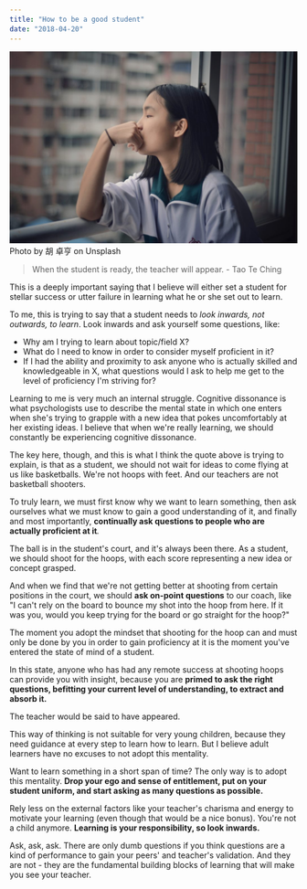 ```yaml
---
title: "How to be a good student"
date: "2018-04-20"
---
```


![](images/chalis007-189517-unsplash-1024x683.jpg) Photo by 胡 卓亨 on Unsplash

> When the student is ready, the teacher will appear. - Tao Te Ching

This is a deeply important saying that I believe will either set a student for stellar success or utter failure in learning what he or she set out to learn.

To me, this is trying to say that a student needs to _look inwards, not outwards, to learn_. Look inwards and ask yourself some questions, like:

- Why am I trying to learn about topic/field X?
- What do I need to know in order to consider myself proficient in it?
- If I had the ability and proximity to ask anyone who is actually skilled and knowledgeable in X, what questions would I ask to help me get to the level of proficiency I'm striving for?

Learning to me is very much an internal struggle. Cognitive dissonance is what psychologists use to describe the mental state in which one enters when she's trying to grapple with a new idea that pokes uncomfortably at her existing ideas. I believe that when we're really learning, we should constantly be experiencing cognitive dissonance.

The key here, though, and this is what I think the quote above is trying to explain, is that as a student, we should not wait for ideas to come flying at us like basketballs. We're not hoops with feet. And our teachers are not basketball shooters.

To truly learn, we must first know why we want to learn something, then ask ourselves what we must know to gain a good understanding of it, and finally and most importantly, **continually ask questions to people who are actually proficient at it**_._

The ball is in the student's court, and it's always been there. As a student, we should shoot for the hoops, with each score representing a new idea or concept grasped.

And when we find that we're not getting better at shooting from certain positions in the court, we should **ask on-point questions** to our coach, like "I can't rely on the board to bounce my shot into the hoop from here. If it was you, would you keep trying for the board or go straight for the hoop?"

The moment you adopt the mindset that shooting for the hoop can and must only be done by you in order to gain proficiency at it is the moment you've entered the state of mind of a student.

In this state, anyone who has had any remote success at shooting hoops can provide you with insight, because you are **primed to ask the right questions, befitting your current level of understanding, to extract and absorb it.**

The teacher would be said to have appeared.

This way of thinking is not suitable for very young children, because they need guidance at every step to learn how to learn. But I believe adult learners have no excuses to not adopt this mentality.

Want to learn something in a short span of time? The only way is to adopt this mentality. **Drop your ego and sense of entitlement, put on your student uniform, and start asking as many questions as possible.**

Rely less on the external factors like your teacher's charisma and energy to motivate your learning (even though that would be a nice bonus). You're not a child anymore. **Learning is your responsibility, so look inwards.**

Ask, ask, ask. There are only dumb questions if you think questions are a kind of performance to gain your peers' and teacher's validation. And they are not - they are the fundamental building blocks of learning that will make you see your teacher.
